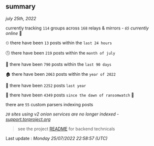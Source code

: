 
## summary
_july 25th, 2022_

currently tracking `114` groups across `168` relays & mirrors - _`65` currently online_ 📡

⏲ there have been `13` posts within the `last 24 hours`

🕓 there have been `219` posts within the `month of july`

📅 there have been `790` posts within the `last 90 days`

🏚 there have been `2063` posts within the `year of 2022`

🚀 there have been `2252` posts `last year`

🦕 there have been `4349` posts `since the dawn of ransomwatch` 🐣

there are `55` custom parsers indexing posts

_`20` sites using v2 onion services are no longer indexed - [support.torproject.org](https://support.torproject.org/onionservices/v2-deprecation/)_

> see the project [README](https://github.com/jmousqueton/ransomwatch#readme) for backend technicals



Last update : _Monday 25/07/2022 22:58:57 (UTC)_

